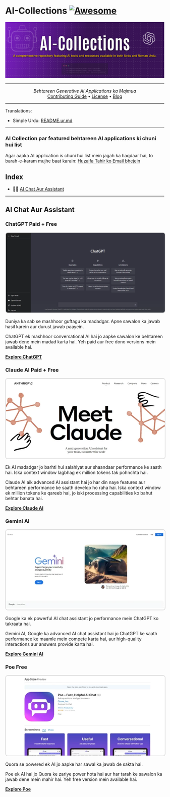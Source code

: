 # AI-Collections [![Awesome](https://awesome.re/badge-flat2.svg)](https://awesome.re)
<img alt="Generative AI Applications ki Tadad" src="./images/thumbnail.png" />

---

<div align="center">
    <i>Behtareen Generative AI Applications ka Majmua</i>
    <br />
</div>


<div align="center">
    <a href="./CONTRIBUTING.md">Contributing Guide</a> •
    <a href="LICENSE">License</a> •
    <a href="#">Blog</a>
</div>

---

Translations:
- Simple Urdu: [README.ur.md](https://github.com/ai-collection/ai-collection/blob/main/README.es.md)

---

### AI Collection par featured behtareen AI applications ki chuni hui list

<p>Agar aapka AI application is chuni hui list mein jagah ka haqdaar hai, to barah-e-karam mujhe baat karain: <a href="mailto:huzaifatahir7524@gmail.com">Huzaifa Tahir ko Email bhejein</a></p>

## Index
- 🤖💬 [AI Chat Aur Assistant](#AI-Chat-Aur-Assistant)


---
<style>
  div:hover img {
      content: "StickerIt.AI";
      color: #fff;
      cursor: pointer;
  }
</style>

## AI Chat Aur Assistant

### **ChatGPT Paid + Free**
<div align="center">
    <a href="https://chat.openai.com/" target="_blank">
       <img src="./images/ChatGPT.webp" alt="gpt" style=" border: 2px solid #ddd; border-radius: 8px;">
    </a>
</div>

Duniya ka sab se mashhoor guftagu ka madadgar. Apne sawalon ka jawab hasil karein aur durust jawab paayein.

ChatGPT ek mashhoor conversational AI hai jo aapke sawalon ke behtareen jawab dene mein madad karta hai. Yeh paid aur free dono versions mein available hai.

**[Explore ChatGPT](https://chat.openai.com/)**

### **Claude AI Paid + Free**

<div align="center">
    <a href="https://claude.ai/" target="_blank">
       <img src="./images/claude-ai-768x385.webp" alt="claude" style=" border: 2px solid #ddd; border-radius: 8px;">
    </a>
</div>

Ek AI madadgar jo barhti hui salahiyat aur shaandaar performance ke saath hai. Iska context window lagbhag ek million tokens tak pohnchta hai.

Claude AI aik advanced AI assistant hai jo har din naye features aur behtareen performance ke saath develop ho raha hai. Iska context window ek million tokens ke qareeb hai, jo iski processing capabilities ko bahut behtar banata hai.

**[Explore Claude AI](https://claude.ai)**



### **Gemini AI**

<div align="center">
    <a href="https://gemini.google.com/" target="_blank">
       <img src="./images/gemini_ai.webp" alt="gemini" style=" border: 2px solid #ddd; border-radius: 8px;">
    </a>
</div>

Google ka ek powerful AI chat assistant jo performance mein ChatGPT ko takraata hai.

Gemini AI, Google ka advanced AI chat assistant hai jo ChatGPT ke saath performance ke maamle mein compete karta hai, aur high-quality interactions aur answers provide karta hai.

**[Explore Gemini AI](https://gemini.google.com/)**


### **Poe Free**

<div align="center">
    <a href="https://poe.com" target="_blank">
       <img src="./images/poe.webp" alt="poe" style=" border: 2px solid #ddd; border-radius: 8px;">
    </a>
</div>

Quora se powered ek AI jo aapke har sawal ka jawab de sakta hai.

Poe ek AI hai jo Quora ke zariye power hota hai aur har tarah ke sawalon ka jawab dene mein mahir hai. Yeh free version mein available hai.

**[Explore Poe](https://poe.com)**